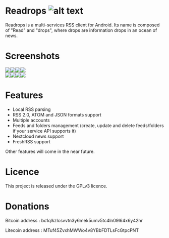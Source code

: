 # Readrops ![alt text](images/readrops_logo.png "Readrops Logo")

Readrops is a multi-services RSS client for Android. Its name is composed of "Read" and "drops", where drops are information drops in an ocean of news.

# Screenshots

![](fastlane/metadata/android/en-US/images/Screenshot_1.png)![](fastlane/metadata/android/en-US/images/Screenshot_2.png)![](fastlane/metadata/android/en-US/images/Screenshot_3.png)![](fastlane/metadata/android/en-US/images/Screenshot_4.png)
<br/>
![](fastlane/metadata/android/en-US/images/Screenshot_5.png)![](fastlane/metadata/android/en-US/images/Screenshot_6.png)![](fastlane/metadata/android/en-US/images/Screenshot_7.png)![](fastlane/metadata/android/en-US/images/Screenshot_8.png)

# Features

- Local RSS parsing 
- RSS 2.0, ATOM and JSON formats support 
- Multiple accounts 
- Feeds and folders management (create, update and delete feeds/folders if your service API supports it)
- Nextcloud news support 
- FreshRSS support


Other features will come in the near future. 

# Licence

This project is released under the GPLv3 licence.

# Donations
Bitcoin address : bc1qlkzlcsvvtn3y6mek5umv5tc4ln09l64x6y42hr

Litecoin address : MTuf45ZvxhMWWo4v8YBbFDTLsFcGtpcPNT

